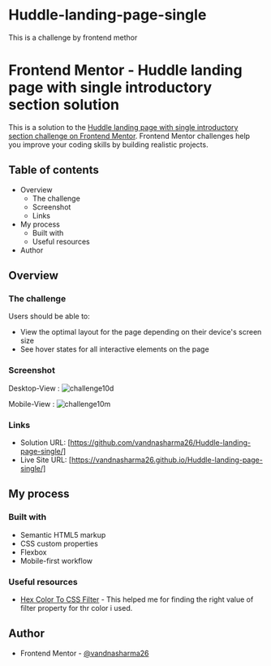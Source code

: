 # Huddle-landing-page-single
This is a challenge by frontend methor
# Frontend Mentor - Huddle landing page with single introductory section solution

This is a solution to the [Huddle landing page with single introductory section challenge on Frontend Mentor](https://www.frontendmentor.io/challenges/huddle-landing-page-with-a-single-introductory-section-B_2Wvxgi0). Frontend Mentor challenges help you improve your coding skills by building realistic projects. 

## Table of contents

- Overview
  - The challenge
  - Screenshot
  - Links
- My process
  - Built with
  - Useful resources
- Author

## Overview

### The challenge

Users should be able to:

- View the optimal layout for the page depending on their device's screen size
- See hover states for all interactive elements on the page

### Screenshot

Desktop-View :
![challenge10d](https://user-images.githubusercontent.com/86317804/133218938-421d8403-de47-499e-99da-b75de98d3adc.PNG)

Mobile-View :
![challenge10m](https://user-images.githubusercontent.com/86317804/133218972-54c184d6-44b7-4e6e-85f7-ac4bab7dcfbc.PNG)


### Links

- Solution URL: [https://github.com/vandnasharma26/Huddle-landing-page-single/]
- Live Site URL: [https://vandnasharma26.github.io/Huddle-landing-page-single/]

## My process

### Built with

- Semantic HTML5 markup
- CSS custom properties
- Flexbox
- Mobile-first workflow

### Useful resources

- [Hex Color To CSS Filter](https://isotropic.co/hex-color-to-css-filter/) - This helped me for finding the right value of filter property for thr color i used.

## Author

- Frontend Mentor - [@vandnasharma26](https://www.frontendmentor.io/profile/vandnasharma26)
